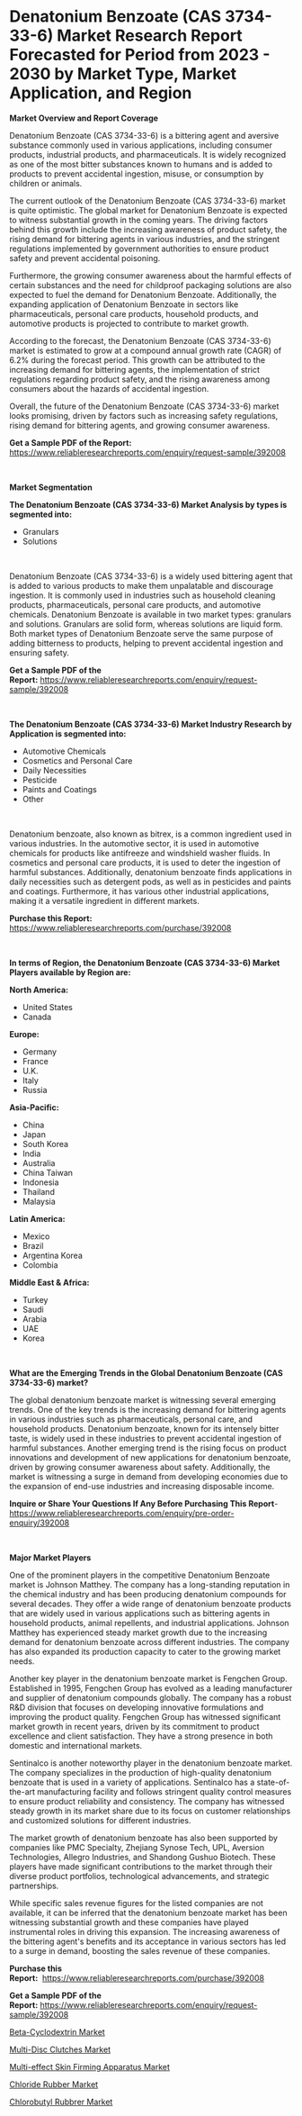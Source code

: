 <p><h1>Denatonium Benzoate (CAS 3734-33-6) Market Research Report Forecasted for Period from 2023 -  2030 by Market Type, Market Application, and Region</h1></p><p><strong>Market Overview and Report Coverage</strong></p>
<p><p>Denatonium Benzoate (CAS 3734-33-6) is a bittering agent and aversive substance commonly used in various applications, including consumer products, industrial products, and pharmaceuticals. It is widely recognized as one of the most bitter substances known to humans and is added to products to prevent accidental ingestion, misuse, or consumption by children or animals.</p><p>The current outlook of the Denatonium Benzoate (CAS 3734-33-6) market is quite optimistic. The global market for Denatonium Benzoate is expected to witness substantial growth in the coming years. The driving factors behind this growth include the increasing awareness of product safety, the rising demand for bittering agents in various industries, and the stringent regulations implemented by government authorities to ensure product safety and prevent accidental poisoning.</p><p>Furthermore, the growing consumer awareness about the harmful effects of certain substances and the need for childproof packaging solutions are also expected to fuel the demand for Denatonium Benzoate. Additionally, the expanding application of Denatonium Benzoate in sectors like pharmaceuticals, personal care products, household products, and automotive products is projected to contribute to market growth.</p><p>According to the forecast, the Denatonium Benzoate (CAS 3734-33-6) market is estimated to grow at a compound annual growth rate (CAGR) of 6.2% during the forecast period. This growth can be attributed to the increasing demand for bittering agents, the implementation of strict regulations regarding product safety, and the rising awareness among consumers about the hazards of accidental ingestion.</p><p>Overall, the future of the Denatonium Benzoate (CAS 3734-33-6) market looks promising, driven by factors such as increasing safety regulations, rising demand for bittering agents, and growing consumer awareness.</p></p>
<p><strong>Get a Sample PDF of the Report:</strong> <a href="https://www.reliableresearchreports.com/enquiry/request-sample/392008">https://www.reliableresearchreports.com/enquiry/request-sample/392008</a></p>
<p>&nbsp;</p>
<p><strong>Market Segmentation</strong></p>
<p><strong>The Denatonium Benzoate (CAS 3734-33-6) Market Analysis by types is segmented into:</strong></p>
<p><ul><li>Granulars</li><li>Solutions</li></ul></p>
<p>&nbsp;</p>
<p><p>Denatonium Benzoate (CAS 3734-33-6) is a widely used bittering agent that is added to various products to make them unpalatable and discourage ingestion. It is commonly used in industries such as household cleaning products, pharmaceuticals, personal care products, and automotive chemicals. Denatonium Benzoate is available in two market types: granulars and solutions. Granulars are solid form, whereas solutions are liquid form. Both market types of Denatonium Benzoate serve the same purpose of adding bitterness to products, helping to prevent accidental ingestion and ensuring safety.</p></p>
<p><strong>Get a Sample PDF of the Report:</strong>&nbsp;<a href="https://www.reliableresearchreports.com/enquiry/request-sample/392008">https://www.reliableresearchreports.com/enquiry/request-sample/392008</a></p>
<p>&nbsp;</p>
<p><strong>The Denatonium Benzoate (CAS 3734-33-6) Market Industry Research by Application is segmented into:</strong></p>
<p><ul><li>Automotive Chemicals</li><li>Cosmetics and Personal Care</li><li>Daily Necessities</li><li>Pesticide</li><li>Paints and Coatings</li><li>Other</li></ul></p>
<p>&nbsp;</p>
<p><p>Denatonium benzoate, also known as bitrex, is a common ingredient used in various industries. In the automotive sector, it is used in automotive chemicals for products like antifreeze and windshield washer fluids. In cosmetics and personal care products, it is used to deter the ingestion of harmful substances. Additionally, denatonium benzoate finds applications in daily necessities such as detergent pods, as well as in pesticides and paints and coatings. Furthermore, it has various other industrial applications, making it a versatile ingredient in different markets.</p></p>
<p><strong>Purchase this Report:</strong>&nbsp; <a href="https://www.reliableresearchreports.com/purchase/392008">https://www.reliableresearchreports.com/purchase/392008</a></p>
<p>&nbsp;</p>
<p><strong>In terms of Region, the Denatonium Benzoate (CAS 3734-33-6) Market Players available by Region are:</strong></p>
<p>
    <p> <strong> North America: </strong>
        <ul>
            <li>United States</li>
            <li>Canada</li>
        </ul>
        </p> 
    <p> <strong> Europe: </strong>
        <ul>
            <li>Germany</li>
            <li>France</li>
            <li>U.K.</li>
            <li>Italy</li>
            <li>Russia</li>
        </ul>
        </p> 
    <p> <strong> Asia-Pacific: </strong>
        <ul>
            <li>China</li>
            <li>Japan</li>
            <li>South Korea</li>
            <li>India</li>
            <li>Australia</li>
            <li>China Taiwan</li>
            <li>Indonesia</li>
            <li>Thailand</li>
            <li>Malaysia</li>
        </ul>
        </p> 
    <p> <strong> Latin America: </strong>
        <ul>
            <li>Mexico</li>
            <li>Brazil</li>
            <li>Argentina Korea</li>
            <li>Colombia</li>
        </ul>
        </p> 
    <p> <strong> Middle East & Africa: </strong>
        <ul>
            <li>Turkey</li>
            <li>Saudi</li>
            <li>Arabia</li>
            <li>UAE</li>
            <li>Korea</li>
        </ul>
    </p>
    </p>
<p>&nbsp;</p>
<p><strong>What are the Emerging Trends in the Global Denatonium Benzoate (CAS 3734-33-6) market?</strong></p>
<p><p>The global denatonium benzoate market is witnessing several emerging trends. One of the key trends is the increasing demand for bittering agents in various industries such as pharmaceuticals, personal care, and household products. Denatonium benzoate, known for its intensely bitter taste, is widely used in these industries to prevent accidental ingestion of harmful substances. Another emerging trend is the rising focus on product innovations and development of new applications for denatonium benzoate, driven by growing consumer awareness about safety. Additionally, the market is witnessing a surge in demand from developing economies due to the expansion of end-use industries and increasing disposable income.</p></p>
<p><strong>Inquire or Share Your Questions If Any Before Purchasing This Report</strong>- <a href="https://www.reliableresearchreports.com/enquiry/pre-order-enquiry/392008">https://www.reliableresearchreports.com/enquiry/pre-order-enquiry/392008</a></p>
<p>&nbsp;</p>
<p><strong>Major Market Players</strong></p>
<p><p>One of the prominent players in the competitive Denatonium Benzoate market is Johnson Matthey. The company has a long-standing reputation in the chemical industry and has been producing denatonium compounds for several decades. They offer a wide range of denatonium benzoate products that are widely used in various applications such as bittering agents in household products, animal repellents, and industrial applications. Johnson Matthey has experienced steady market growth due to the increasing demand for denatonium benzoate across different industries. The company has also expanded its production capacity to cater to the growing market needs.</p><p>Another key player in the denatonium benzoate market is Fengchen Group. Established in 1995, Fengchen Group has evolved as a leading manufacturer and supplier of denatonium compounds globally. The company has a robust R&D division that focuses on developing innovative formulations and improving the product quality. Fengchen Group has witnessed significant market growth in recent years, driven by its commitment to product excellence and client satisfaction. They have a strong presence in both domestic and international markets.</p><p>Sentinalco is another noteworthy player in the denatonium benzoate market. The company specializes in the production of high-quality denatonium benzoate that is used in a variety of applications. Sentinalco has a state-of-the-art manufacturing facility and follows stringent quality control measures to ensure product reliability and consistency. The company has witnessed steady growth in its market share due to its focus on customer relationships and customized solutions for different industries.</p><p>The market growth of denatonium benzoate has also been supported by companies like PMC Specialty, Zhejiang Synose Tech, UPL, Aversion Technologies, Allegro Industries, and Shandong Gushuo Biotech. These players have made significant contributions to the market through their diverse product portfolios, technological advancements, and strategic partnerships.</p><p>While specific sales revenue figures for the listed companies are not available, it can be inferred that the denatonium benzoate market has been witnessing substantial growth and these companies have played instrumental roles in driving this expansion. The increasing awareness of the bittering agent's benefits and its acceptance in various sectors has led to a surge in demand, boosting the sales revenue of these companies.</p></p>
<p><strong>Purchase this Report:</strong>&nbsp;&nbsp;<a href="https://www.reliableresearchreports.com/purchase/392008">https://www.reliableresearchreports.com/purchase/392008</a></p>
<p></p>
<p><strong>Get a Sample PDF of the Report:</strong>&nbsp;<a href="https://www.reliableresearchreports.com/enquiry/request-sample/392008">https://www.reliableresearchreports.com/enquiry/request-sample/392008</a></p>
<p><p><a href="https://github.com/RickHolmes3/Market-Research-Report-List-1/blob/main/beta-cyclodextrin-market.md">Beta-Cyclodextrin Market</a></p><p><a href="https://medium.com/@adolfoadams1988/multi-disc-clutches-market-trends-forecast-and-competitive-analysis-to-2030-cad9215570de">Multi-Disc Clutches Market</a></p><p><a href="https://medium.com/@rosaerluke/multi-effect-skin-firming-apparatus-market-furnishes-information-on-market-share-market-trends-a1235243ad59">Multi-effect Skin Firming Apparatus Market</a></p><p><a href="https://medium.com/@germanwolff65/chloride-rubber-market-competitive-analysis-market-trends-and-forecast-to-2030-f2da1f010887">Chloride Rubber Market</a></p><p><a href="https://medium.com/@karleeprice82/chlorobutyl-rubbrer-market-trends-forecast-and-competitive-analysis-to-2030-10a445903566">Chlorobutyl Rubbrer Market</a></p></p>